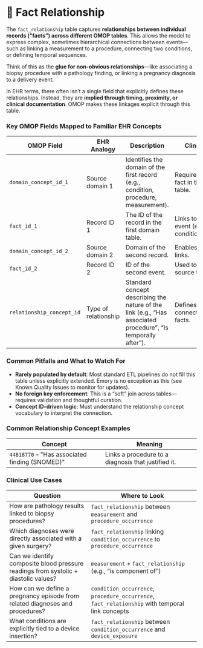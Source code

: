 # 🔗 Fact Relationship

The `fact_relationship` table captures **relationships between individual records (“facts”) across different OMOP tables**. This allows the model to express complex, sometimes hierarchical connections between events—such as linking a measurement to a procedure, connecting two conditions, or defining temporal sequences.

Think of this as the **glue for non-obvious relationships**—like associating a biopsy procedure with a pathology finding, or linking a pregnancy diagnosis to a delivery event.

In EHR terms, there often isn’t a single field that explicitly defines these relationships. Instead, they are **implied through timing, proximity, or clinical documentation**. OMOP makes these linkages explicit through this table.

### Key OMOP Fields Mapped to Familiar EHR Concepts

| OMOP Field | EHR Analogy | Description | Clinical Relevance |
|------------|-------------|-------------|---------------------|
| `domain_concept_id_1` | Source domain 1 | Identifies the domain of the first record (e.g., condition, procedure, measurement). | Required to locate the fact in the appropriate table. |
| `fact_id_1` | Record ID 1 | The ID of the record in the first domain table. | Links to the specific event (e.g., condition_occurrence_id). |
| `domain_concept_id_2` | Source domain 2 | Domain of the second record. | Enables cross-domain links. |
| `fact_id_2` | Record ID 2 | ID of the second event. | Used to tie it back to its source table. |
| `relationship_concept_id` | Type of relationship | Standard concept describing the nature of the link (e.g., “Has associated procedure”, “Is temporally after”). | Defines clinical or logical connection between facts. |

### Common Pitfalls and What to Watch For

- **Rarely populated by default**: Most standard ETL pipelines do not fill this table unless explicitly extended. Emory is no exception as this (see Known Quality Issues to monitor for updates).
- **No foreign key enforcement**: This is a “soft” join across tables—requires validation and thoughtful curation.
- **Concept ID-driven logic**: Must understand the relationship concept vocabulary to interpret the connection.

### Common Relationship Concept Examples

| Concept | Meaning |
|--------|---------|
| `44818770` – "Has associated finding (SNOMED)" | Links a procedure to a diagnosis that justified it. |

### Clinical Use Cases

| Question | Where to Look |
|----------|----------------|
| How are pathology results linked to biopsy procedures? | `fact_relationship` between `measurement` and `procedure_occurrence` |
| Which diagnoses were directly associated with a given surgery? | `fact_relationship` linking `condition_occurrence` to `procedure_occurrence` |
| Can we identify composite blood pressure readings from systolic + diastolic values? | `measurement` + `fact_relationship` (e.g., “is component of”) |
| How can we define a pregnancy episode from related diagnoses and procedures? | `condition_occurrence`, `procedure_occurrence`, `fact_relationship` with temporal link concepts |
| What conditions are explicitly tied to a device insertion? | `fact_relationship` between `condition_occurrence` and `device_exposure` |